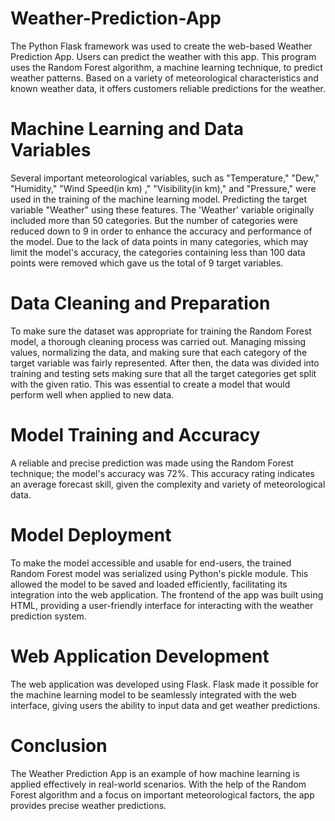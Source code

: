 # Weather-Prediction-App

The Python Flask framework was used to create the web-based Weather Prediction App. Users can predict the weather with this app. This program uses the Random Forest algorithm, a machine learning technique, to predict weather patterns. Based on a variety of meteorological characteristics and known weather data, it offers customers reliable predictions for the weather.

# Machine Learning and Data Variables

Several important meteorological variables, such as  "Temperature," "Dew," "Humidity," "Wind Speed(in km) ," "Visibility(in km)," and "Pressure," were used in the training of the machine learning model. Predicting the target variable "Weather" using these features. The 'Weather' variable originally included more than 50 categories. But the number of categories were reduced down to 9 in order to enhance the accuracy and performance of the model. Due to the lack of data points in many categories, which may limit the model's accuracy, the categories containing less than 100 data points were removed which gave us the total of 9 target variables. 

# Data Cleaning and Preparation

To make sure the dataset was appropriate for training the Random Forest model, a thorough cleaning process was carried out. Managing missing values, normalizing the data, and making sure that each category of the target variable was fairly represented. After then, the data was divided into training and testing sets making sure that all the target categories get split with the given ratio. This  was essential to create a model that would perform well when applied to new data.

# Model Training and Accuracy

A reliable and precise prediction was made using the Random Forest technique; the model's accuracy was 72%. This accuracy rating indicates an average forecast skill, given the complexity and variety of meteorological data.

# Model Deployment
To make the model accessible and usable for end-users, the trained Random Forest model was serialized using Python's pickle module. This allowed the model to be saved and loaded efficiently, facilitating its integration into the web application. The frontend of the app was built using HTML, providing a user-friendly interface for interacting with the weather prediction system.

# Web Application Development

The web application was developed using Flask. Flask made it possible for the machine learning model to be seamlessly integrated with the web interface, giving users the ability to input data and get weather predictions. 

# Conclusion 

The Weather Prediction App is an example of how machine learning is applied effectively in real-world scenarios. With the help of the Random Forest algorithm and a focus on important meteorological factors, the app provides precise weather predictions.  
